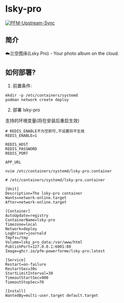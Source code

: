 # lsky-pro

[![PFM-Upstream-Sync](https://github.com/PFM-PowerForMe/lsky-pro/actions/workflows/fork-sync.yml/badge.svg)](https://github.com/PFM-PowerForMe/lsky-pro/actions/workflows/fork-sync.yml)

## 简介
☁️兰空图床(Lsky Pro) - Your photo album on the cloud.

## 如何部署?
1. 前置条件:
```shell
mkdir -p /etc/containers/systemd
podman network create deploy
```

2. 部署 lsky-pro


支持的环境变量(将在安装后重启生效)
```
# REDIS_ENABLE不为空即可,不设置将不生效
REDIS_ENABLE=1

REDIS_HOST
REDIS_PASSWORD
REDIS_PORT

APP_URL

```

```
nvim /etc/containers/systemd/lsky-pro.container
```
```
# /etc/containers/systemd/lsky-pro.container

[Unit]
Description=The lsky-pro container
Wants=network-online.target
After=network-online.target

[Container]
AutoUpdate=registry
ContainerName=lsky-pro
Timezone=local
Network=deploy
LogDriver=journald
Tmpfs=/tmp
Volume=lsky_pro_data:/var/www/html
PublishPort=127.0.0.1:6001:80
Image=ghcr.io/pfm-powerforme/lsky-pro:latest

[Service]
Restart=on-failure
RestartSec=30s
StartLimitInterval=30
TimeoutStartSec=900
TimeoutStopSec=70

[Install]
WantedBy=multi-user.target default.target
```